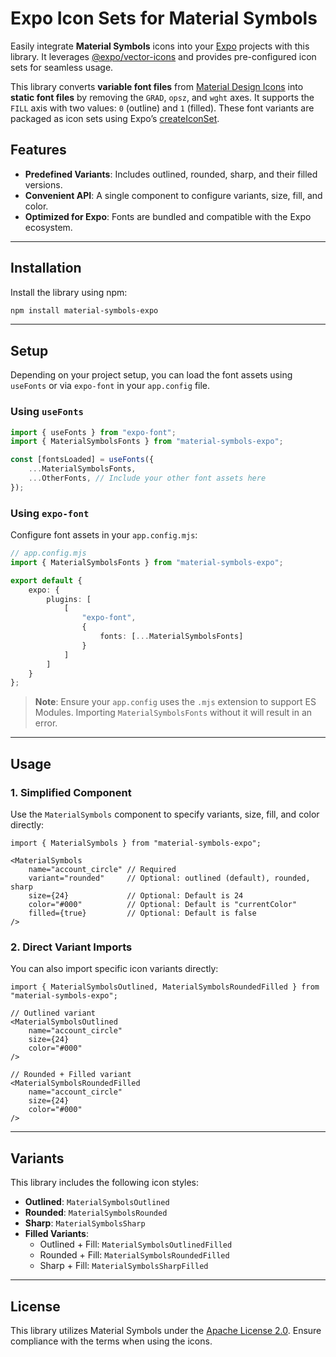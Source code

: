 # Expo Icon Sets for Material Symbols

Easily integrate **Material Symbols** icons into your [Expo](https://expo.dev) projects with this library. It
leverages [@expo/vector-icons](https://docs.expo.dev/guides/icons/#expovector-icons) and provides pre-configured icon
sets for seamless usage.

This library converts **variable font files**
from [Material Design Icons](https://github.com/google/material-design-icons) into **static font files** by removing the
`GRAD`, `opsz`, and `wght` axes. It supports the `FILL` axis with two values: `0` (outline) and `1` (filled). These font
variants are packaged as icon sets using Expo’s [createIconSet](https://docs.expo.dev/guides/icons/#createiconset).

## Features

- **Predefined Variants**: Includes outlined, rounded, sharp, and their filled versions.
- **Convenient API**: A single component to configure variants, size, fill, and color.
- **Optimized for Expo**: Fonts are bundled and compatible with the Expo ecosystem.

---

## Installation

Install the library using npm:

```bash
npm install material-symbols-expo
```

---

## Setup

Depending on your project setup, you can load the font assets using `useFonts` or via `expo-font` in your `app.config`
file.

### Using `useFonts`

```typescript
import { useFonts } from "expo-font";
import { MaterialSymbolsFonts } from "material-symbols-expo";

const [fontsLoaded] = useFonts({
	...MaterialSymbolsFonts,
	...OtherFonts, // Include your other font assets here
});
```

### Using `expo-font`

Configure font assets in your `app.config.mjs`:

```typescript
// app.config.mjs
import { MaterialSymbolsFonts } from "material-symbols-expo";

export default {
	expo: {
		plugins: [
			[
				"expo-font",
				{
					fonts: [...MaterialSymbolsFonts]
				}
			]
		]
	}
};
```

> **Note**: Ensure your `app.config` uses the `.mjs` extension to support ES Modules. Importing `MaterialSymbolsFonts`
> without it will result in an error.

---

## Usage

### 1. Simplified Component

Use the `MaterialSymbols` component to specify variants, size, fill, and color directly:

```tsx
import { MaterialSymbols } from "material-symbols-expo";

<MaterialSymbols
	name="account_circle" // Required
	variant="rounded"     // Optional: outlined (default), rounded, sharp
	size={24}             // Optional: Default is 24
	color="#000"          // Optional: Default is "currentColor"
	filled={true}         // Optional: Default is false
/>
```

### 2. Direct Variant Imports

You can also import specific icon variants directly:

```tsx
import { MaterialSymbolsOutlined, MaterialSymbolsRoundedFilled } from "material-symbols-expo";

// Outlined variant
<MaterialSymbolsOutlined
	name="account_circle"
	size={24}
	color="#000"
/>

// Rounded + Filled variant
<MaterialSymbolsRoundedFilled
	name="account_circle"
	size={24}
	color="#000"
/>
```

---

## Variants

This library includes the following icon styles:

- **Outlined**: `MaterialSymbolsOutlined`
- **Rounded**: `MaterialSymbolsRounded`
- **Sharp**: `MaterialSymbolsSharp`
- **Filled Variants**:
    - Outlined + Fill: `MaterialSymbolsOutlinedFilled`
    - Rounded + Fill: `MaterialSymbolsRoundedFilled`
    - Sharp + Fill: `MaterialSymbolsSharpFilled`

---

## License

This library utilizes Material Symbols under
the [Apache License 2.0](https://github.com/google/material-design-icons/blob/master/LICENSE). Ensure compliance with
the terms when using the icons.
